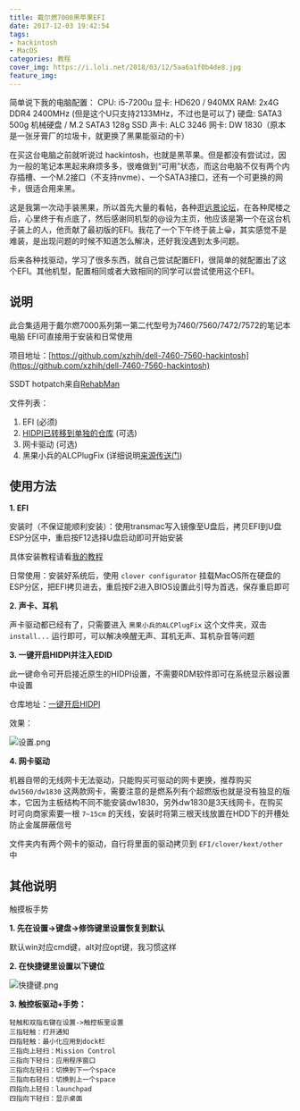 ```yaml
---
title: 戴尔燃7000黑苹果EFI
date: 2017-12-03 19:42:54
tags: 
- hackintosh
- MacOS
categories: 教程
cover_img: https://i.loli.net/2018/03/12/5aa6a1f0b4de8.jpg
feature_img:
---
```


简单说下我的电脑配置：
CPU: i5-7200u
显卡: HD620 / 940MX
RAM: 2x4G DDR4 2400MHz (但是这个U只支持2133MHz，不过也是可以了)
硬盘: SATA3 500g 机械硬盘 / M.2 SATA3 128g SSD
声卡: ALC 3246
网卡: DW 1830（原本是一张牙膏厂的垃圾卡，就更换了黑果能驱动的卡）

在买这台电脑之前就听说过 hackintosh，也就是黑苹果。但是都没有尝试过，因为一般的笔记本黑起来麻烦多多，很难做到“可用”状态，而这台电脑不仅有两个内存插槽、一个M.2接口（不支持nvme）、一个SATA3接口，还有一个可更换的网卡，很适合用来黑。

这是我第一次动手装黑果，所以首先大量的看帖，各种逛[远景论坛](http://bbs.pcbeta.com/forum.php?gid=86)，在各种爬楼之后，心里终于有点底了，然后感谢同机型的@设为主页，他应该是第一个在这台机子装上的人，他贡献了最初版的EFI。我花了一个下午终于装上😀，其实感觉不是难装，是出现问题的时候不知道怎么解决，还好我没遇到太多问题。

后来各种找驱动，学习了很多东西，就自己尝试配置EFI，很简单的就配置出了这个EFI。其他机型，配置相同或者大致相同的同学可以尝试使用这个EFI。

## 说明

此合集适用于戴尔燃7000系列第一第二代型号为7460/7560/7472/7572的笔记本电脑
EFI可直接用于安装和日常使用

项目地址：[https://github.com/xzhih/dell-7460-7560-hackintosh](https://github.com/xzhih/dell-7460-7560-hackintosh)

SSDT hotpatch来自[RehabMan](https://github.com/RehabMan/OS-X-Clover-Laptop-Config) 

文件列表：

1. EFI (必须)
2. [HIDPI已转移到单独的仓库](https://github.com/xzhih/one-key-hidpi) (可选)
3. 网卡驱动 (可选)
4. 黑果小兵的ALCPlugFix (详细说明[来源传送门](https://github.com/daliansky/ALCPlugFix/blob/master/README.md))

## 使用方法

**1. EFI**

安装时（不保证能顺利安装）：使用transmac写入镜像至U盘后，拷贝EFI到U盘ESP分区中，重启按F12选择U盘启动即可开始安装

具体安装教程请看[我的教程](https://zhih.me/2018/hackintosh-install-guide/)

日常使用：安装好系统后，使用 `clover configurator` 挂载MacOS所在硬盘的ESP分区，把EFI拷贝进去，重启按F2进入BIOS设置此引导为首选，保存重启即可

**2. 声卡、耳机**

声卡驱动都已经有了，只需要进入 `黑果小兵的ALCPlugFix` 这个文件夹，双击 `install...` 运行即可，可以解决唤醒无声、耳机无声、耳机杂音等问题

**3. 一键开启HIDPI并注入EDID**

此一键命令可开启接近原生的HIDPI设置，不需要RDM软件即可在系统显示器设置中设置

仓库地址：[一键开启HIDPI](https://github.com/xzhih/one-key-hidpi)

效果：

![设置.png](https://i.loli.net/2017/10/26/59f199e85deb7.png)

**4. 网卡驱动**

机器自带的无线网卡无法驱动，只能购买可驱动的网卡更换，推荐购买 `dw1560/dw1830` 这两款网卡，需要注意的是燃系列有个超燃版也就是没有独显的版本，它因为主板结构不同不能安装dw1830，另外dw1830是3天线网卡，在购买时可向商家索要一根 `7~15cm` 的天线，安装时将第三根天线放置在HDD下的开槽处防止金属屏蔽信号

文件夹内有两个网卡的驱动，自行将里面的驱动拷贝到 `EFI/clover/kext/other` 中

## 其他说明

触摸板手势

**1. 先在设置->键盘->修饰键里设置恢复到默认**

默认win对应cmd键，alt对应opt键，我习惯这样

**2. 在快捷键里设置以下键位**

![快捷键.png](https://i.loli.net/2017/10/26/59f19a6078345.png)

**3. 触控板驱动+手势：**

```
轻触和双指右键在设置->触控板里设置
三指轻触：打开通知
四指轻触：最小化应用到dock栏
三指向上轻扫：Mission Control
三指向下轻扫：应用程序窗口
三指向左轻扫：切换到下一个space
三指向右轻扫：切换到上一个space
四指向上轻扫：launchpad
四指向下轻扫：显示桌面
```



